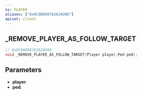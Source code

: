 ```yaml
---
ns: PLAYER
aliases: ["0x0C6B89876262A99D"]
apiset: client
---
```

## _REMOVE_PLAYER_AS_FOLLOW_TARGET

```c
// 0x0C6B89876262A99D
void _REMOVE_PLAYER_AS_FOLLOW_TARGET(Player player,Ped ped);
```


## Parameters
* **player**:
* **ped**: